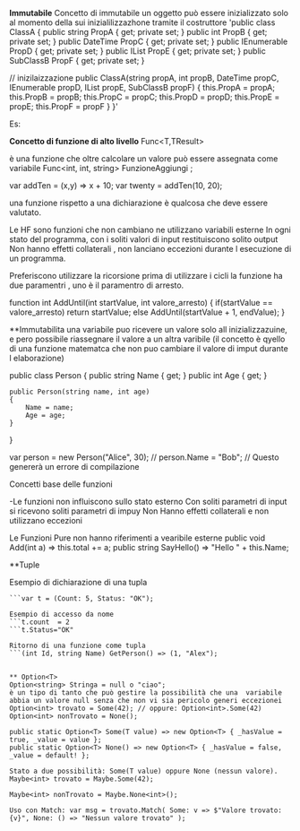 **Immutabile**
Concetto di immutabile un oggetto può essere inizializzato solo al momento della sui inizialilizzazhone tramite il costruttore
'public class ClassA
{
public string PropA { get; private set; }
public int PropB { get; private set; }
public DateTime PropC { get; private set; }
public IEnumerable<double> PropD { get; private set; }
public IList<string> PropE { get; private set; }
public SubClassB PropF { get; private set; }

// inizilaizzazione
public ClassA(string propA, int propB, DateTime propC,
IEnumerable<double> propD, IList<string> propE, SubClassB
propF)
{
this.PropA = propA;
this.PropB = propB;
this.PropC = propC;
this.PropD = propD;
this.PropE = propE;
this.PropF = propF
}
}'

Es:


**Concetto di funzione di alto livello**
Func<T,TResult>

è una funzione che oltre calcolare un valore può essere assegnata come variabile
Func<int, int, string> FunzioneAggiungi ;

var addTen = (x,y) => x + 10;
var twenty = addTen(10, 20);

una funzione rispetto a una dichiarazione è qualcosa che deve essere valutato.


Le HF sono funzioni che non cambiano ne utilizzano variabili esterne 
In ogni stato del programma, con i soliti valori di input restituiscono solito output
Non hanno effetti collaterali , non lanciano eccezioni durante l esecuzione di un programma.

Preferiscono utilizzare la ricorsione prima di utilizzare i cicli
la funzione ha due paramentri , uno è il paramentro di arresto.

function int AddUntil(int startValue, int valore_arresto)
{
if(startValue == valore_arresto)
return startValue;
else
AddUntil(startValue + 1, endValue);
}

**Immutabilita
una variabile puo ricevere un valore solo all inizializzazuine,  e pero possibile riassegnare il valore a un altra varibile
(il concetto è qyello di una funzione matematca che non puo cambiare il valore di imput durante l elaborazione)

public class Person
{
    public string Name { get; }
    public int Age { get; }

    public Person(string name, int age)
    {
        Name = name;
        Age = age;
    }
}

var person = new Person("Alice", 30);
// person.Name = "Bob"; // Questo genererà un errore di compilazione



Concetti base delle funzioni 

-Le funzioni non influiscono sullo stato esterno
Con soliti parametri di input si ricevono soliti parametri di impuy
Non Hanno effetti collaterali e non utilizzano eccezioni

Le Funzioni Pure non hanno riferimenti a vearibile esterne
public void Add(int a) => this.total += a;
public string SayHello() => "Hello " + this.Name;

**Tuple

Esempio di dichiarazione di una tupla
```(double, string) t1 = (4.5, "OK");
```var t = (Count: 5, Status: "OK");

Esempio di accesso da nome
```t.count  = 2
```t.Status="OK"

Ritorno di una funzione come tupla
```(int Id, string Name) GetPerson() => (1, "Alex");


** Option<T>
Option<string> Stringa = null o "ciao";
è un tipo di tanto che può gestire la possibilità che una  variabile abbia un valore null senza che non vi sia pericolo generi eccezionei
Option<int> trovato = Some(42); // oppure: Option<int>.Some(42)
Option<int> nonTrovato = None();

public static Option<T> Some(T value) => new Option<T> { _hasValue = true, _value = value };
public static Option<T> None() => new Option<T> { _hasValue = false, _value = default! };

Stato a due possibilità: Some(T value) oppure None (nessun valore).
Maybe<int> trovato = Maybe.Some(42);

Maybe<int> nonTrovato = Maybe.None<int>();

Uso con Match: var msg = trovato.Match( Some: v => $"Valore trovato: {v}", None: () => "Nessun valore trovato" );
